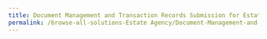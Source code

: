```yaml
---
title: Document Management and Transaction Records Submission for Estate Agents
permalink: /browse-all-solutions-Estate Agency/Document-Management-and-Transaction-Records-Submission-for-Estate-Agents
---
```


